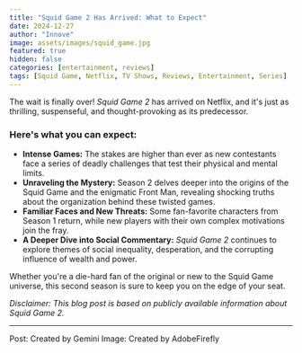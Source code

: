 ```yaml
---
title: "Squid Game 2 Has Arrived: What to Expect"
date: 2024-12-27
author: "Innove"
image: assets/images/squid_game.jpg
featured: true
hidden: false
categories: [entertainment, reviews]
tags: [Squid Game, Netflix, TV Shows, Reviews, Entertainment, Series]
---
```


The wait is finally over! *Squid Game 2* has arrived on Netflix, and it's just as thrilling, suspenseful, and thought-provoking as its predecessor. 

### Here's what you can expect:

- **Intense Games:** The stakes are higher than ever as new contestants face a series of deadly challenges that test their physical and mental limits.
- **Unraveling the Mystery:** Season 2 delves deeper into the origins of the Squid Game and the enigmatic Front Man, revealing shocking truths about the organization behind these twisted games.
- **Familiar Faces and New Threats:** Some fan-favorite characters from Season 1 return, while new players with their own complex motivations join the fray.
- **A Deeper Dive into Social Commentary:** *Squid Game 2* continues to explore themes of social inequality, desperation, and the corrupting influence of wealth and power.

Whether you're a die-hard fan of the original or new to the Squid Game universe, this second season is sure to keep you on the edge of your seat.


*Disclaimer: This blog post is based on publicly available information about Squid Game 2.*

---

Post: Created by Gemini
Image: Created by AdobeFirefly